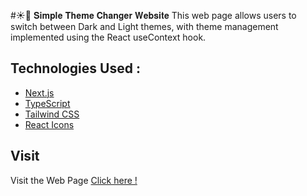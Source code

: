 #☀️🌙 𝐒𝐢𝐦𝐩𝐥𝐞 𝐓𝐡𝐞𝐦𝐞 𝐂𝐡𝐚𝐧𝐠𝐞𝐫 𝐖𝐞𝐛𝐬𝐢𝐭𝐞
This web page allows users to switch between Dark and Light themes, with theme management implemented using the React useContext hook.

## Technologies Used :
- [Next.js](https://nextjs.org/)
- [TypeScript](https://www.typescriptlang.org/)
- [Tailwind CSS](https://tailwindcss.com/)
- [React Icons](https://react-icons.github.io/react-icons/)


## Visit
Visit the Web Page [Click here !](https://shahmir-theme-changer-website.vercel.app/)
